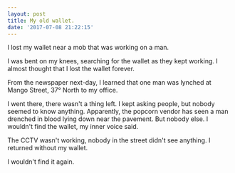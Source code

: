 ```yaml
---
layout: post
title: My old wallet.
date: '2017-07-08 21:22:15'
---
```


I lost my wallet near a mob that was working on a man.

I was bent on my knees, searching for the wallet as they kept working. I almost thought that I lost the wallet forever. 

From the newspaper next-day, I learned that one man was lynched at Mango Street, 37° North to my office.

I went there, there wasn't a thing left. I kept asking people, but nobody seemed to know anything. Apparently, the popcorn vendor has seen a man drenched in blood lying down near the pavement. But nobody else. I wouldn't find the wallet, my inner voice said.

The CCTV wasn't working, nobody in the street didn't see anything. I returned without my wallet.

I wouldn't find it again.